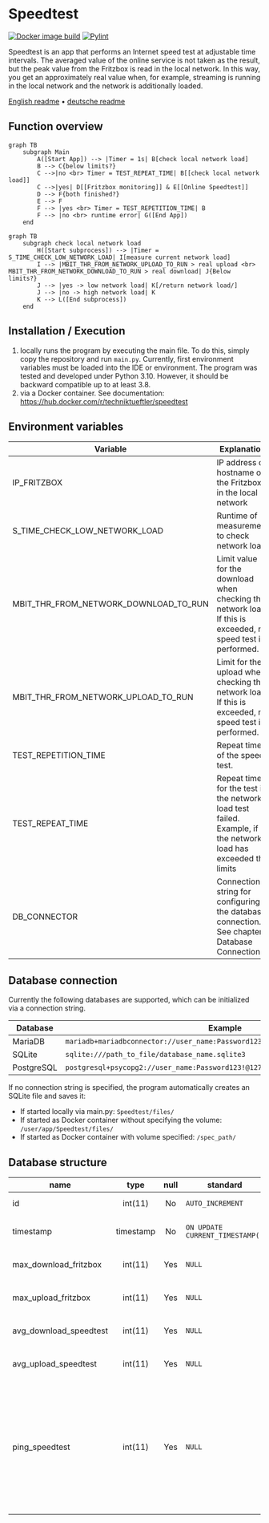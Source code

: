 # Speedtest
[![Docker image build](https://github.com/Technik-Tueftler/Speedtest/actions/workflows/build.yml/badge.svg)](https://github.com/Technik-Tueftler/Speedtest/actions/workflows/build.yml) [![Pylint](https://github.com/Technik-Tueftler/Speedtest/actions/workflows/pylint.yml/badge.svg)](https://github.com/Technik-Tueftler/Speedtest/actions/workflows/pylint.yml)

Speedtest is an app that performs an Internet speed test at adjustable time intervals. The averaged value of the online service is not taken as the result, but the peak value from the Fritzbox is read in the local network. In this way, you get an approximately real value when, for example, streaming is running in the local network and the network is additionally loaded.

[English readme](https://github.com/Technik-Tueftler/Speedtest/blob/main/README.md)
 • [deutsche readme](https://github.com/Technik-Tueftler/Speedtest/blob/main/README.de.md)

## Function overview
```mermaid
graph TB
    subgraph Main
        A([Start App]) --> |Timer = 1s| B[check local network load]
        B --> C{below limits?}
        C -->|no <br> Timer = TEST_REPEAT_TIME| B[[check local network load]]
        C -->|yes| D[[Fritzbox monitoring]] & E[[Online Speedtest]]
        D --> F{both finished?}
        E --> F
        F --> |yes <br> Timer = TEST_REPETITION_TIME| B
        F --> |no <br> runtime error| G([End App])
    end
```

```mermaid
graph TB
    subgraph check local network load
        H([Start subprocess]) --> |Timer = S_TIME_CHECK_LOW_NETWORK_LOAD| I[measure current network load]
        I --> |MBIT_THR_FROM_NETWORK_UPLOAD_TO_RUN > real upload <br> MBIT_THR_FROM_NETWORK_DOWNLOAD_TO_RUN > real download| J{Below limits?}
        J --> |yes -> low network load| K[/return network load/]
        J --> |no -> high network load| K
        K --> L([End subprocess])
    end
```

## Installation / Execution
1. locally runs the program by executing the main file. To do this, simply copy the repository and run `main.py`. Currently, first environment variables must be loaded into the IDE or environment. The program was tested and developed under Python 3.10. However, it should be backward compatible up to at least 3.8.
2. via a Docker container. See documentation: <https://hub.docker.com/r/techniktueftler/speedtest>

## Environment variables
|Variable|Explanation|Unit|Default value|
|---|---|:-:|---|
|IP_FRITZBOX|IP address or hostname of the Fritzbox in the local network|-|`fritz.box`|
|S_TIME_CHECK_LOW_NETWORK_LOAD|Runtime of measurement to check network load|seconds|`10`|
|MBIT_THR_FROM_NETWORK_DOWNLOAD_TO_RUN|Limit value for the download when checking the network load. If this is exceeded, no speed test is performed.|Mbit/s|`10`|
|MBIT_THR_FROM_NETWORK_UPLOAD_TO_RUN|Limit for the upload when checking the network load. If this is exceeded, no speed test is performed.|Mbit/s|`2`|
|TEST_REPETITION_TIME|Repeat time of the speed test.|seconds|`21600`|
|TEST_REPEAT_TIME|Repeat time for the test if the network load test failed. Example, if the network load has exceeded the limits |seconds|`3600`|
|DB_CONNECTOR|Connection string for configuring the database connection. See chapter Database Connections.|-|`sqlite:///./Speedtest/files/measurements.sqlite3`|


## Database connection
Currently the following databases are supported, which can be initialized via a connection string.

|Database|Example|
|---|---|
|MariaDB|`mariadb+mariadbconnector://user_name:Password123!@127.0.0.1:3306/database_name`|
|SQLite|`sqlite:///path_to_file/database_name.sqlite3`|
|PostgreSQL|`postgresql+psycopg2://user_name:Password123!@127.0.0.1/database_name`|

If no connection string is specified, the program automatically creates an SQLite file and saves it:

* If started locally via main.py: `Speedtest/files/`
* If started as Docker container without specifying the volume: `/user/app/Speedtest/files/`
* If started as Docker container with volume specified: `/spec_path/`

## Database structure
|name|type|null|standard|explanation|unit|
|---|:-:|:-:|---|---|:-:|
|id|int(11)|No|`AUTO_INCREMENT`|Unique ID of the entry|-|
|timestamp|timestamp|No|`ON UPDATE CURRENT_TIMESTAMP()`|Time of finished and entered measurement|-|
|max_download_fritzbox|int(11)|Yes|`NULL`|Maximum value for download from Fritzbox|Bits/s|
|max_upload_fritzbox|int(11)|Yes|`NULL`|Maximum value for upload from Fritzbox|Bits/s|
|avg_download_speedtest|int(11)|Yes|`NULL`|Returned value for download from www.speedtest.net|Bits/s|
|avg_upload_speedtest|int(11)|Yes|`NULL`|Returned value for upload of www.speedtest.net|bits/s|
|ping_speedtest|int(11)|Yes|`NULL`|Returned value for the response time of www.speedtest.net. This value varies widely and is usually very high. The assumption is that the program runtime is also included here and does not reflect the true response time.|ms|
